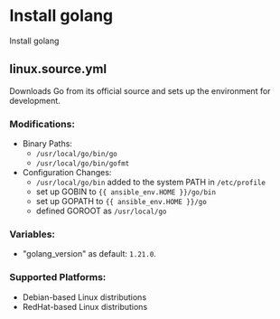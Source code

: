 # Install golang
Install golang

## linux.source.yml
Downloads Go from its official source and sets up the environment for development.

### Modifications:
- Binary Paths:
  - `/usr/local/go/bin/go`
  - `/usr/local/go/bin/gofmt`
- Configuration Changes:
  - `/usr/local/go/bin` added to the system PATH in `/etc/profile`
  - set up GOBIN to `{{ ansible_env.HOME }}/go/bin`
  - set up GOPATH to `{{ ansible_env.HOME }}/go`
  - defined GOROOT as `/usr/local/go`

### Variables:
- "golang_version" as default: `1.21.0`.

### Supported Platforms:
- Debian-based Linux distributions
- RedHat-based Linux distributions